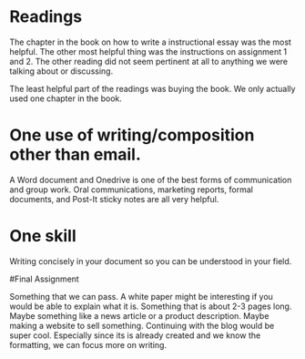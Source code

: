 # Readings

The chapter in the book on how to write a instructional essay was the most helpful. The other most helpful thing was the instructions on assignment 1 and 2. The other reading did not seem pertinent at all to anything we were talking about or discussing. 

The least helpful part of the readings was buying the book. We only actually used one chapter in the book. 

# One use of writing/composition other than email.

A Word document and Onedrive is one of the best forms of communication and group work. Oral communications, marketing reports, formal documents, and Post-It sticky notes are all very helpful.

# One skill

Writing concisely in your document so you can be understood in your field. 

#Final Assignment

Something that we can pass. A white paper might be interesting if you would be able to explain what it is. Something that is about 2-3 pages long. Maybe something like a news article or a product description. Maybe making a website to sell something. Continuing with the blog would be super cool. Especially since its is already created and we know the formatting, we can focus more on writing. 
